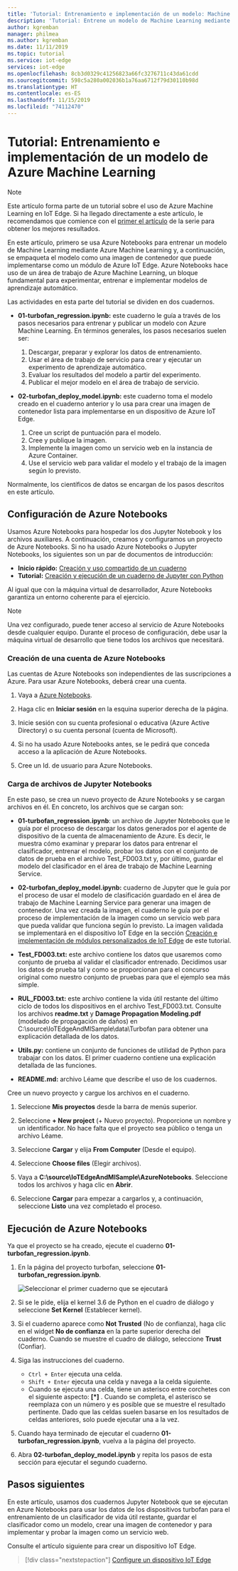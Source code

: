 ```yaml
---
title: 'Tutorial: Entrenamiento e implementación de un modelo: Machine Learning en Azure IoT Edge'
description: 'Tutorial: Entrene un modelo de Machine Learning mediante Azure Machine Learning y, a continuación, empaquete el modelo como una imagen de contenedor que puede implementarse como un módulo de Azure IoT Edge.'
author: kgremban
manager: philmea
ms.author: kgremban
ms.date: 11/11/2019
ms.topic: tutorial
ms.service: iot-edge
services: iot-edge
ms.openlocfilehash: 8cb3d0329c41256823a66fc3276711c43da61cdd
ms.sourcegitcommit: 598c5a280a002036b1a76aa6712f79d30110b98d
ms.translationtype: HT
ms.contentlocale: es-ES
ms.lasthandoff: 11/15/2019
ms.locfileid: "74112470"
---
```

# <a name="tutorial-train-and-deploy-an-azure-machine-learning-model"></a>Tutorial: Entrenamiento e implementación de un modelo de Azure Machine Learning

> [!NOTE]
> Este artículo forma parte de un tutorial sobre el uso de Azure Machine Learning en IoT Edge. Si ha llegado directamente a este artículo, le recomendamos que comience con el [primer el artículo](tutorial-machine-learning-edge-01-intro.md) de la serie para obtener los mejores resultados.

En este artículo, primero se usa Azure Notebooks para entrenar un modelo de Machine Learning mediante Azure Machine Learning y, a continuación, se empaqueta el modelo como una imagen de contenedor que puede implementarse como un módulo de Azure IoT Edge. Azure Notebooks hace uso de un área de trabajo de Azure Machine Learning, un bloque fundamental para experimentar, entrenar e implementar modelos de aprendizaje automático.

Las actividades en esta parte del tutorial se dividen en dos cuadernos.

* **01-turbofan\_regression.ipynb:** este cuaderno le guía a través de los pasos necesarios para entrenar y publicar un modelo con Azure Machine Learning. En términos generales, los pasos necesarios suelen ser:

  1. Descargar, preparar y explorar los datos de entrenamiento.
  2. Usar el área de trabajo de servicio para crear y ejecutar un experimento de aprendizaje automático.
  3. Evaluar los resultados del modelo a partir del experimento.
  4. Publicar el mejor modelo en el área de trabajo de servicio.

* **02-turbofan\_deploy\_model.ipynb:** este cuaderno toma el modelo creado en el cuaderno anterior y lo usa para crear una imagen de contenedor lista para implementarse en un dispositivo de Azure IoT Edge.

  1. Cree un script de puntuación para el modelo.
  2. Cree y publique la imagen.
  3. Implemente la imagen como un servicio web en la instancia de Azure Container.
  4. Use el servicio web para validar el modelo y el trabajo de la imagen según lo previsto.

Normalmente, los científicos de datos se encargan de los pasos descritos en este artículo.

## <a name="set-up-azure-notebooks"></a>Configuración de Azure Notebooks

Usamos Azure Notebooks para hospedar los dos Jupyter Notebook y los archivos auxiliares. A continuación, creamos y configuramos un proyecto de Azure Notebooks. Si no ha usado Azure Notebooks o Jupyter Notebooks, los siguientes son un par de documentos de introducción:

* **Inicio rápido:** [Creación y uso compartido de un cuaderno](../notebooks/quickstart-create-share-jupyter-notebook.md)
* **Tutorial:** [Creación y ejecución de un cuaderno de Jupyter con Python](../notebooks/tutorial-create-run-jupyter-notebook.md)

Al igual que con la máquina virtual de desarrollador, Azure Notebooks garantiza un entorno coherente para el ejercicio.

> [!NOTE]
> Una vez configurado, puede tener acceso al servicio de Azure Notebooks desde cualquier equipo. Durante el proceso de configuración, debe usar la máquina virtual de desarrollo que tiene todos los archivos que necesitará.

### <a name="create-an-azure-notebooks-account"></a>Creación de una cuenta de Azure Notebooks

Las cuentas de Azure Notebooks son independientes de las suscripciones a Azure. Para usar Azure Notebooks, deberá crear una cuenta.

1. Vaya a [Azure Notebooks](https://notebooks.azure.com).

2. Haga clic en **Iniciar sesión** en la esquina superior derecha de la página.

3. Inicie sesión con su cuenta profesional o educativa (Azure Active Directory) o su cuenta personal (cuenta de Microsoft).

4. Si no ha usado Azure Notebooks antes, se le pedirá que conceda acceso a la aplicación de Azure Notebooks.

5. Cree un Id. de usuario para Azure Notebooks.

### <a name="upload-jupyter-notebooks-files"></a>Carga de archivos de Jupyter Notebooks

En este paso, se crea un nuevo proyecto de Azure Notebooks y se cargan archivos en él. En concreto, los archivos que se cargan son:

* **01-turbofan\_regression.ipynb**: un archivo de Jupyter Notebooks que le guía por el proceso de descargar los datos generados por el agente de dispositivo de la cuenta de almacenamiento de Azure. Es decir, le muestra cómo examinar y preparar los datos para entrenar el clasificador, entrenar el modelo, probar los datos con el conjunto de datos de prueba en el archivo Test\_FD003.txt y, por último, guardar el modelo del clasificador en el área de trabajo de Machine Learning Service.

* **02-turbofan\_deploy\_model.ipynb:** cuaderno de Jupyter que le guía por el proceso de usar el modelo de clasificación guardado en el área de trabajo de Machine Learning Service para generar una imagen de contenedor. Una vez creada la imagen, el cuaderno le guía por el proceso de implementación de la imagen como un servicio web para que pueda validar que funciona según lo previsto. La imagen validada se implementará en el dispositivo IoT Edge en la sección [Creación e implementación de módulos personalizados de IoT Edge](tutorial-machine-learning-edge-06-custom-modules.md) de este tutorial.

* **Test\_FD003.txt:** este archivo contiene los datos que usaremos como conjunto de prueba al validar el clasificador entrenado. Decidimos usar los datos de prueba tal y como se proporcionan para el concurso original como nuestro conjunto de pruebas para que el ejemplo sea más simple.

* **RUL\_FD003.txt:** este archivo contiene la vida útil restante del último ciclo de todos los dispositivos en el archivo Test\_FD003.txt. Consulte los archivos **readme.txt** y **Damage Propagation Modeling.pdf** (modelado de propagación de daños) en C:\\source\\IoTEdgeAndMlSample\\data\\Turbofan para obtener una explicación detallada de los datos.

* **Utils.py:** contiene un conjunto de funciones de utilidad de Python para trabajar con los datos. El primer cuaderno contiene una explicación detallada de las funciones.

* **README.md:** archivo Léame que describe el uso de los cuadernos.

Cree un nuevo proyecto y cargue los archivos en el cuaderno.

1. Seleccione **Mis proyectos** desde la barra de menús superior.

1. Seleccione **+ New project** (+ Nuevo proyecto). Proporcione un nombre y un identificador. No hace falta que el proyecto sea público o tenga un archivo Léame.

1. Seleccione **Cargar** y elija **From Computer** (Desde el equipo).

1. Seleccione **Choose files** (Elegir archivos).

1. Vaya a **C:\source\IoTEdgeAndMlSample\AzureNotebooks**. Seleccione todos los archivos y haga clic en **Abrir**.

1. Seleccione **Cargar** para empezar a cargarlos y, a continuación, seleccione **Listo** una vez completado el proceso.

## <a name="run-azure-notebooks"></a>Ejecución de Azure Notebooks

Ya que el proyecto se ha creado, ejecute el cuaderno **01-turbofan\_regression.ipynb**.

1. En la página del proyecto turbofan, seleccione **01-turbofan\_regression.ipynb**.

    ![Seleccionar el primer cuaderno que se ejecutará](media/tutorial-machine-learning-edge-04-train-model/select-turbofan-regression-notebook.png)

2. Si se le pide, elija el kernel 3.6 de Python en el cuadro de diálogo y seleccione **Set Kernel** (Establecer kernel).

3. Si el cuaderno aparece como **Not Trusted** (No de confianza), haga clic en el widget **No de confianza** en la parte superior derecha del cuaderno. Cuando se muestre el cuadro de diálogo, seleccione **Trust** (Confiar).

4. Siga las instrucciones del cuaderno.

    * `Ctrl + Enter` ejecuta una celda.
    * `Shift + Enter` ejecuta una celda y navega a la celda siguiente.
    * Cuando se ejecuta una celda, tiene un asterisco entre corchetes con el siguiente aspecto: **[\*]** . Cuando se completa, el asterisco se reemplaza con un número y es posible que se muestre el resultado pertinente. Dado que las celdas suelen basarse en los resultados de celdas anteriores, solo puede ejecutar una a la vez.

5. Cuando haya terminado de ejecutar el cuaderno **01-turbofan\_regression.ipynb**, vuelva a la página del proyecto.

6. Abra **02-turbofan\_deploy\_model.ipynb** y repita los pasos de esta sección para ejecutar el segundo cuaderno.

## <a name="next-steps"></a>Pasos siguientes

En este artículo, usamos dos cuadernos Jupyter Notebook que se ejecutan en Azure Notebooks para usar los datos de los dispositivos turbofan para el entrenamiento de un clasificador de vida útil restante, guardar el clasificador como un modelo, crear una imagen de contenedor y para implementar y probar la imagen como un servicio web.

Consulte el artículo siguiente para crear un dispositivo IoT Edge.

> [!div class="nextstepaction"]
> [Configure un dispositivo IoT Edge](tutorial-machine-learning-edge-05-configure-edge-device.md)
